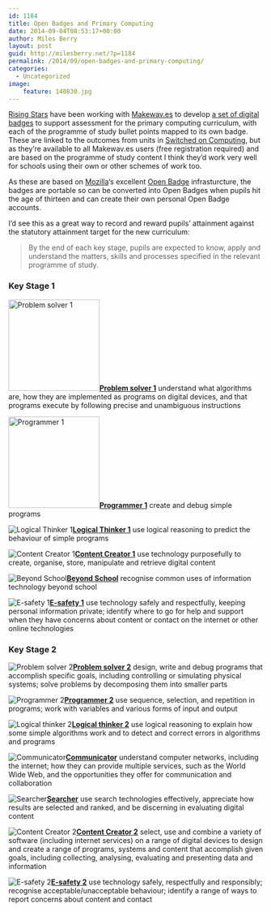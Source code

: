 ```yaml
---
id: 1184
title: Open Badges and Primary Computing
date: 2014-09-04T08:53:17+00:00
author: Miles Berry
layout: post
guid: http://milesberry.net/?p=1184
permalink: /2014/09/open-badges-and-primary-computing/
categories:
  - Uncategorized
image:
    feature: 140830.jpg
---
```

[Rising Stars](http://risingstars-uk.com) have been working with [Makewav.es](https://www.makewav.es/) to develop [a set of digital badges](https://www.makewav.es/badges/18419/) to support assessment for the primary computing curriculum, with each of the programme of study bullet points mapped to its own badge. These are linked to the outcomes from units in [Switched on Computing](http://www.risingstars-uk.com/all-series/switched-on-computing/?offset=all), but as they&#8217;re available to all Makewav.es users (free registration required) and are based on the programme of study content I think they&#8217;d work very well for schools using their own or other schemes of work too.

As these are based on [Mozilla](https://www.mozilla.org/)&#8216;s excellent [Open Badge](http://www.openbadges.org/) infrasturcture, the badges are portable so can be converted into Open Badges when pupils hit the age of thirteen and can create their own personal Open Badge accounts.

I&#8217;d see this as a great way to record and reward pupils&#8217; attainment against the statutory attainment target for the new curriculum:

> By the end of each key stage, pupils are expected to know, apply and understand the matters, skills and processes specified in the relevant programme of study.

<h3 style="clear: left;">
  Key Stage 1
</h3>

<p style="clear: left;">
  <img class="alignleft" src="https://d8kyhhndkm363.cloudfront.net/44/1930/o_18sap6qdhq3g1hhk18mi9ml1toqa_180_o.PNG" alt="Problem solver 1" width="180" height="180" /><strong><a href="https://www.makewav.es/badge/1930">Problem solver 1</a></strong> understand what algorithms are, how they are implemented as programs on digital devices, and that programs execute by following precise and unambiguous instructions
</p>

<p style="clear: left;">
  <img class="alignleft" src="https://d8kyhhndkm363.cloudfront.net/44/1631/p18mp2b2km1nhv1v0s1jvj1fdu62q4_180_o.PNG" alt="Programmer 1" width="180" height="180" /><strong><a href="https://www.makewav.es/badge/1631">Programmer 1</a></strong> create and debug simple programs
</p>

<p style="clear: left;">
  <img class="alignleft" src="https://d8kyhhndkm363.cloudfront.net/44/1933/o_18sb20qj7ntvhprt8d269cuca_180_o.PNG" alt="Logical Thinker 1" /><strong><a href="https://www.makewav.es/badge/1933">Logical Thinker 1</a></strong> use logical reasoning to predict the behaviour of simple programs
</p>

<p style="clear: left;">
  <img class="alignleft" src="https://d8kyhhndkm363.cloudfront.net/44/2043/o_18u8tenjj1b5t5mcprl1t0gji8a_180_o.PNG" alt="Content Creator 1" /><strong><a href="https://www.makewav.es/badge/2043">Content Creator 1</a></strong> use technology purposefully to create, organise, store, manipulate and retrieve digital content
</p>

<p style="clear: left;">
  <img class="alignleft" src="https://d8kyhhndkm363.cloudfront.net/44/1936/o_18sb6ncokqa1ms9thksn914cua_180_o.PNG" alt="Beyond School" /><strong><a href="https://www.makewav.es/badge/1936">Beyond School</a></strong> recognise common uses of information technology beyond school
</p>

<p style="clear: left;">
  <img class="alignleft" src="https://d8kyhhndkm363.cloudfront.net/44/1937/o_18sb9qqhr1resvf1001bol1jd5a_180_o.PNG" alt="E-safety 1" /><strong><a href="https://www.makewav.es/badge/1937">E-safety 1</a></strong> use technology safely and respectfully, keeping personal information private; identify where to go for help and support when they have concerns about content or contact on the internet or other online technologies
</p>

<h3 style="clear: left;">
  Key Stage 2
</h3>

<p style="clear: left;">
  <img class="alignleft" src="https://d8kyhhndkm363.cloudfront.net/44/1939/o_18sdb4t7l1bkl1ea21u0f18dmj40a_180_o.PNG" alt="Problem solver 2" /><strong><a href="https://www.makewav.es/badge/1939">Problem solver 2</a></strong> design, write and debug programs that accomplish specific goals, including controlling or simulating physical systems; solve problems by decomposing them into smaller parts
</p>

<p style="clear: left;">
  <img class="alignleft" src="https://d8kyhhndkm363.cloudfront.net/44/1942/o_18sddad9j9d4j712ir1bkr14tfa_180_o.PNG" alt="Programmer 2" /><strong><a href="https://www.makewav.es/badge/1942">Programmer 2</a></strong> use sequence, selection, and repetition in programs; work with variables and various forms of input and output
</p>

<p style="clear: left;">
  <img class="alignleft" src="https://d8kyhhndkm363.cloudfront.net/44/1944/o_18sdee8rbad8168ik6gubu4a6a_180_o.PNG" alt="Logical thinker 2" /><strong><a href="https://www.makewav.es/badge/1944">Logical thinker 2</a></strong> use logical reasoning to explain how some simple algorithms work and to detect and correct errors in algorithms and programs
</p>

<p style="clear: left;">
  <img class="alignleft" src="https://d8kyhhndkm363.cloudfront.net/44/1945/o_18sdf2u056k2dav16b218j3rl7a_180_o.PNG" alt="Communicator" /><strong><a href="https://www.makewav.es/badge/1945">Communicator</a></strong> understand computer networks, including the internet; how they can provide multiple services, such as the World Wide Web, and the opportunities they offer for communication and collaboration
</p>

<p style="clear: left;">
  <img class="alignleft" src="https://d8kyhhndkm363.cloudfront.net/44/1946/o_18sdfrjg33c6ts218b88dq12jqa_180_o.PNG" alt="Searcher" /><strong><a href="https://www.makewav.es/badge/1946">Searcher</a></strong> use search technologies effectively, appreciate how results are selected and ranked, and be discerning in evaluating digital content
</p>

<p style="clear: left;">
  <img class="alignleft" src="https://d8kyhhndkm363.cloudfront.net/44/1947/o_18sdfunp61lcb1he81qtianokdfa_180_o.PNG" alt="Content Creator 2" /><strong><a href="https://www.makewav.es/badge/1947">Content Creator 2</a></strong> select, use and combine a variety of software (including internet services) on a range of digital devices to design and create a range of programs, systems and content that accomplish given goals, including collecting, analysing, evaluating and presenting data and information
</p>

<p style="clear: left;">
  <img class="alignleft" src="https://d8kyhhndkm363.cloudfront.net/44/1948/o_18sdg01d01c3ocoggd51c611meea_180_o.PNG" alt="E-safety 2" /><strong><a href="https://www.makewav.es/badge/1948">E-safety 2</a></strong> use technology safely, respectfully and responsibly; recognise acceptable/unacceptable behaviour; identify a range of ways to report concerns about content and contact
</p>

<p style="clear: left;">
  &nbsp;
</p>
